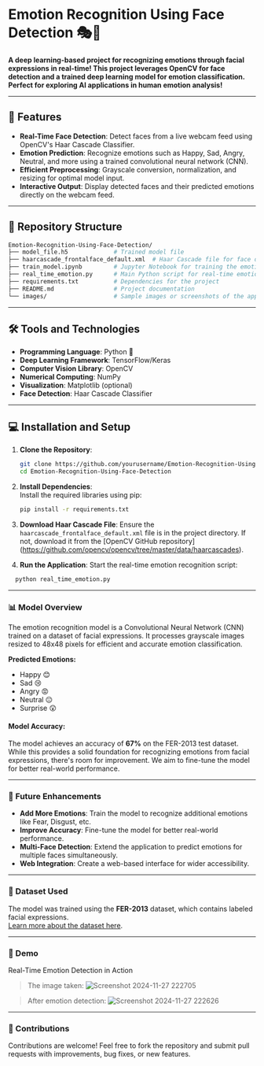 # Emotion Recognition Using Face Detection 🎭🤖

**A deep learning-based project for recognizing emotions through facial expressions in real-time! This project leverages OpenCV for face detection and a trained deep learning model for emotion classification. Perfect for exploring AI applications in human emotion analysis!**

---

## 🚀 Features
- **Real-Time Face Detection**: Detect faces from a live webcam feed using OpenCV's Haar Cascade Classifier.
- **Emotion Prediction**: Recognize emotions such as Happy, Sad, Angry, Neutral, and more using a trained convolutional neural network (CNN).
- **Efficient Preprocessing**: Grayscale conversion, normalization, and resizing for optimal model input.
- **Interactive Output**: Display detected faces and their predicted emotions directly on the webcam feed.

---

## 📂 Repository Structure
```bash
Emotion-Recognition-Using-Face-Detection/
├── model_file.h5             # Trained model file
├── haarcascade_frontalface_default.xml  # Haar Cascade file for face detection
├── train_model.ipynb         # Jupyter Notebook for training the emotion recognition model
├── real_time_emotion.py      # Main Python script for real-time emotion recognition
├── requirements.txt          # Dependencies for the project
├── README.md                 # Project documentation
└── images/                   # Sample images or screenshots of the application
```

---

## 🛠️ Tools and Technologies
- **Programming Language**: Python 🐍  
- **Deep Learning Framework**: TensorFlow/Keras  
- **Computer Vision Library**: OpenCV  
- **Numerical Computing**: NumPy  
- **Visualization**: Matplotlib (optional)  
- **Face Detection**: Haar Cascade Classifier  

---

## 💻 Installation and Setup

1. **Clone the Repository**:
   ```bash
   git clone https://github.com/yourusername/Emotion-Recognition-Using-Face-Detection.git
   cd Emotion-Recognition-Using-Face-Detection

2. **Install Dependencies**:  
   Install the required libraries using pip:
   ```bash
   pip install -r requirements.txt
3. **Download Haar Cascade File**:
   Ensure the `haarcascade_frontalface_default.xml` file is in the project directory. If not, download it from the [OpenCV GitHub repository]  (https://github.com/opencv/opencv/tree/master/data/haarcascades).

4. **Run the Application**:
  Start the real-time emotion recognition script:
  ```bash
    python real_time_emotion.py
  ```
---

### 📊 Model Overview  
The emotion recognition model is a Convolutional Neural Network (CNN) trained on a dataset of facial expressions. It processes grayscale images resized to 48x48 pixels for efficient and accurate emotion classification.

**Predicted Emotions:**
- Happy 😊
- Sad 😢
- Angry 😡
- Neutral 😐
- Surprise 😲

#### Model Accuracy:
The model achieves an accuracy of **67%** on the FER-2013 test dataset. While this provides a solid foundation for recognizing emotions from facial expressions, there's room for improvement. We aim to fine-tune the model for better real-world performance.

---
### 🎯 Future Enhancements
- **Add More Emotions**: Train the model to recognize additional emotions like Fear, Disgust, etc.
- **Improve Accuracy**: Fine-tune the model for better real-world performance.
- **Multi-Face Detection**: Extend the application to predict emotions for multiple faces simultaneously.
- **Web Integration**: Create a web-based interface for wider accessibility.

---

### 🧠 Dataset Used
The model was trained using the **FER-2013** dataset, which contains labeled facial expressions.  
[Learn more about the dataset here](https://www.kaggle.com/datasets/msambare/fer2013).

---

### 📸 Demo
Real-Time Emotion Detection in Action  
> The image taken:
![Screenshot 2024-11-27 222705](https://github.com/user-attachments/assets/28d6ede8-8382-44ad-8977-95869adc2337)

> After emotion detection:
![Screenshot 2024-11-27 222626](https://github.com/user-attachments/assets/88a0c741-426d-465b-85aa-ac04c0d77888)

---

### 🤝 Contributions
Contributions are welcome! Feel free to fork the repository and submit pull requests with improvements, bug fixes, or new features.

